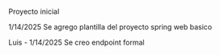 Proyecto inicial


1/14/2025
Se agrego plantilla del proyecto spring web basico

Luis - 1/14/2025
Se creo endpoint formal